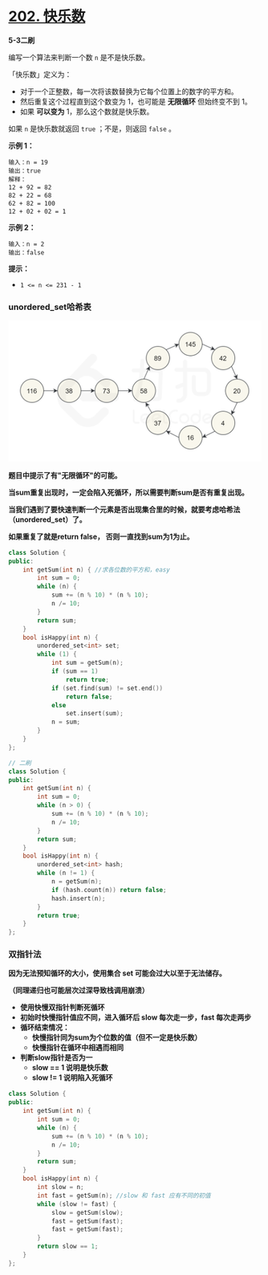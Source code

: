 # [202. 快乐数](https://leetcode-cn.com/problems/happy-number/)

**5-3二刷**

编写一个算法来判断一个数 `n` 是不是快乐数。

「快乐数」定义为：

- 对于一个正整数，每一次将该数替换为它每个位置上的数字的平方和。
- 然后重复这个过程直到这个数变为 1，也可能是 **无限循环** 但始终变不到 1。
- 如果 **可以变为** 1，那么这个数就是快乐数。

如果 `n` 是快乐数就返回 `true` ；不是，则返回 `false` 。

**示例 1：**

```
输入：n = 19
输出：true
解释：
12 + 92 = 82
82 + 22 = 68
62 + 82 = 100
12 + 02 + 02 = 1
```

**示例 2：**

```
输入：n = 2
输出：false
```

**提示：**

- `1 <= n <= 231 - 1`

### unordered_set哈希表

![fig2](../../Images/3.快乐数.assets/202_fig2.png)

**题目中提示了有"无限循环"的可能。**

**当sum重复出现时，一定会陷入死循环，所以需要判断sum是否有重复出现。**

**当我们遇到了要快速判断一个元素是否出现集合里的时候，就要考虑哈希法（unordered_set）了。**

**如果重复了就是return false， 否则一直找到sum为1为止。**

```c++
class Solution {
public:
    int getSum(int n) { //求各位数的平方和，easy
        int sum = 0;
        while (n) {
            sum += (n % 10) * (n % 10);
            n /= 10;
        }
        return sum;
    }
    bool isHappy(int n) {
        unordered_set<int> set;
        while (1) {
            int sum = getSum(n);
            if (sum == 1)
                return true;
            if (set.find(sum) != set.end())
                return false;
            else
                set.insert(sum);
            n = sum;
        }
    }
};
```

```c++
// 二刷
class Solution {
public:
    int getSum(int n) {
        int sum = 0;
        while (n > 0) {
            sum += (n % 10) * (n % 10);
            n /= 10;
        }
        return sum;
    }
    bool isHappy(int n) {
        unordered_set<int> hash;
        while (n != 1) {
            n = getSum(n);
            if (hash.count(n)) return false;
            hash.insert(n);
        }
        return true;
    }
};
```

### 双指针法

**因为无法预知循环的大小，使用集合 set 可能会过大以至于无法储存。**

**（同理递归也可能层次过深导致栈调用崩溃）**

- **使用快慢双指针判断死循环**
- **初始时快慢指针值应不同，进入循环后 slow 每次走一步，fast 每次走两步**
- **循环结束情况：**
  - **快慢指针同为sum为个位数的值（但不一定是快乐数）**
  - **快慢指针在循环中相遇而相同**
- **判断slow指针是否为一**
  - **slow == 1 说明是快乐数**
  - **slow != 1 说明陷入死循环**

```c++
class Solution {
public:
    int getSum(int n) {
        int sum = 0;
        while (n) {
            sum += (n % 10) * (n % 10);
            n /= 10;
        }
        return sum;
    }
    bool isHappy(int n) {
        int slow = n;
        int fast = getSum(n); //slow 和 fast 应有不同的初值
        while (slow != fast) {
            slow = getSum(slow);
            fast = getSum(fast);
            fast = getSum(fast);
        }
        return slow == 1;
    }
};
```

